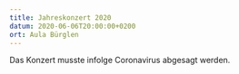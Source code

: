 ```yaml
---
title: Jahreskonzert 2020
datum: 2020-06-06T20:00:00+0200
ort: Aula Bürglen
---
```


Das Konzert musste infolge Coronavirus abgesagt werden.
